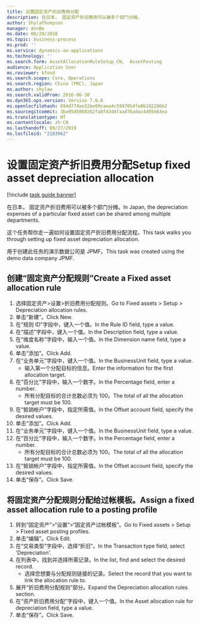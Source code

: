 ```yaml
---
title: 设置固定资产折旧费用分配
description: 在日本， 固定资产折旧费用可以被多个部门分摊。
author: ShylaThompson
manager: AnnBe
ms.date: 08/29/2018
ms.topic: business-process
ms.prod: ''
ms.service: dynamics-ax-applications
ms.technology: ''
ms.search.form: AssetAllocationRuleSetup_CN,  AssetPosting
audience: Application User
ms.reviewer: kfend
ms.search.scope: Core, Operations
ms.search.region: China (PRC), Japan
ms.author: shylaw
ms.search.validFrom: 2016-06-30
ms.dyn365.ops.version: Version 7.0.0
ms.openlocfilehash: 694d774ae32be09caea4c5997054fe86282286b2
ms.sourcegitcommit: 3ba95d50b8262fa0f43d4faad76adac4d05eb3ea
ms.translationtype: HT
ms.contentlocale: zh-CN
ms.lasthandoff: 09/27/2019
ms.locfileid: "2183962"
---
```

# <a name="setup-fixed-asset-depreciation-allocation"></a><span data-ttu-id="3d0a5-103">设置固定资产折旧费用分配</span><span class="sxs-lookup"><span data-stu-id="3d0a5-103">Setup fixed asset depreciation allocation</span></span>

[!include [task guide banner](../../includes/task-guide-banner.md)]

<span data-ttu-id="3d0a5-104">在日本， 固定资产折旧费用可以被多个部门分摊。</span><span class="sxs-lookup"><span data-stu-id="3d0a5-104">In Japan, the depreciation expenses of a particular fixed asset can be shared among multiple departments.</span></span> 



<span data-ttu-id="3d0a5-105">这个任务帮你走一遍如何设置固定资产折旧费用分配流程。</span><span class="sxs-lookup"><span data-stu-id="3d0a5-105">This task walks you through setting up fixed asset depreciation allocation.</span></span> 



<span data-ttu-id="3d0a5-106">用于创建此任务的演示数据公司是 JPMF。</span><span class="sxs-lookup"><span data-stu-id="3d0a5-106">This task was created using the demo data company JPMF.</span></span>


## <a name="create-a-fixed-asset-allocation-rule"></a><span data-ttu-id="3d0a5-107">创建“固定资产分配规则”</span><span class="sxs-lookup"><span data-stu-id="3d0a5-107">Create a Fixed asset allocation rule</span></span>
1. <span data-ttu-id="3d0a5-108">选择固定资产>设置>折旧费用分配规则。</span><span class="sxs-lookup"><span data-stu-id="3d0a5-108">Go to Fixed assets > Setup > Depreciation allocation rules.</span></span>
2. <span data-ttu-id="3d0a5-109">单击“新建”。</span><span class="sxs-lookup"><span data-stu-id="3d0a5-109">Click New.</span></span>
3. <span data-ttu-id="3d0a5-110">在“规则 ID”字段中，键入一个值。</span><span class="sxs-lookup"><span data-stu-id="3d0a5-110">In the Rule ID field, type a value.</span></span>
4. <span data-ttu-id="3d0a5-111">在“描述”字段中，键入一个值。</span><span class="sxs-lookup"><span data-stu-id="3d0a5-111">In the Description field, type a value.</span></span>
5. <span data-ttu-id="3d0a5-112">在“维度名称”字段中，输入一个值。</span><span class="sxs-lookup"><span data-stu-id="3d0a5-112">In the Dimension name field, type a value.</span></span>
6. <span data-ttu-id="3d0a5-113">单击“添加”。</span><span class="sxs-lookup"><span data-stu-id="3d0a5-113">Click Add.</span></span>
7. <span data-ttu-id="3d0a5-114">在“业务单元”字段中，键入一个值。</span><span class="sxs-lookup"><span data-stu-id="3d0a5-114">In the BusinessUnit field, type a value.</span></span>
    * <span data-ttu-id="3d0a5-115">输入第一个分配目标的信息。</span><span class="sxs-lookup"><span data-stu-id="3d0a5-115">Enter the information for the first allocation target.</span></span>  
8. <span data-ttu-id="3d0a5-116">在“百分比”字段中，输入一个数字。</span><span class="sxs-lookup"><span data-stu-id="3d0a5-116">In the Percentage field, enter a number.</span></span>
    * <span data-ttu-id="3d0a5-117">所有分配目标的合计总数必须为 100。</span><span class="sxs-lookup"><span data-stu-id="3d0a5-117">The total of all the allocation target must be 100.</span></span>  
9. <span data-ttu-id="3d0a5-118">在“抵销帐户”字段中，指定所需值。</span><span class="sxs-lookup"><span data-stu-id="3d0a5-118">In the Offset account field, specify the desired values.</span></span>
10. <span data-ttu-id="3d0a5-119">单击“添加”。</span><span class="sxs-lookup"><span data-stu-id="3d0a5-119">Click Add.</span></span>
11. <span data-ttu-id="3d0a5-120">在“业务单元”字段中，键入一个值。</span><span class="sxs-lookup"><span data-stu-id="3d0a5-120">In the BusinessUnit field, type a value.</span></span>
12. <span data-ttu-id="3d0a5-121">在“百分比”字段中，输入一个数字。</span><span class="sxs-lookup"><span data-stu-id="3d0a5-121">In the Percentage field, enter a number.</span></span>
    * <span data-ttu-id="3d0a5-122">所有分配目标的合计总数必须为 100。</span><span class="sxs-lookup"><span data-stu-id="3d0a5-122">The total of all the allocation target must be 100.</span></span>  
13. <span data-ttu-id="3d0a5-123">在“抵销帐户”字段中，指定所需值。</span><span class="sxs-lookup"><span data-stu-id="3d0a5-123">In the Offset account field, specify the desired values.</span></span>
14. <span data-ttu-id="3d0a5-124">单击“保存”。</span><span class="sxs-lookup"><span data-stu-id="3d0a5-124">Click Save.</span></span>

## <a name="assign-a-fixed-asset-allocation-rule-to-a-posting-profile"></a><span data-ttu-id="3d0a5-125">将固定资产分配规则分配给过帐模板。</span><span class="sxs-lookup"><span data-stu-id="3d0a5-125">Assign a fixed asset allocation rule to a posting profile</span></span>
1. <span data-ttu-id="3d0a5-126">转到“固定资产”>“设置”>“固定资产过帐模板”。</span><span class="sxs-lookup"><span data-stu-id="3d0a5-126">Go to Fixed assets > Setup > Fixed asset posting profiles.</span></span>
2. <span data-ttu-id="3d0a5-127">单击“编辑”。</span><span class="sxs-lookup"><span data-stu-id="3d0a5-127">Click Edit.</span></span>
3. <span data-ttu-id="3d0a5-128">在“交易类型”字段中，选择“折旧”。</span><span class="sxs-lookup"><span data-stu-id="3d0a5-128">In the Transaction type field, select 'Depreciation'.</span></span>
4. <span data-ttu-id="3d0a5-129">在列表中，找到并选择所需记录。</span><span class="sxs-lookup"><span data-stu-id="3d0a5-129">In the list, find and select the desired record.</span></span>
    * <span data-ttu-id="3d0a5-130">选择您想要与分配规则链接的记录。</span><span class="sxs-lookup"><span data-stu-id="3d0a5-130">Select the record that you want to link the allocation rule to.</span></span>  
5. <span data-ttu-id="3d0a5-131">展开“折旧费用分配规则”部分。</span><span class="sxs-lookup"><span data-stu-id="3d0a5-131">Expand the Depreciation allocation rules section.</span></span>
6. <span data-ttu-id="3d0a5-132">在“资产折旧费用分配”字段中，键入一个值。</span><span class="sxs-lookup"><span data-stu-id="3d0a5-132">In the Asset allocation rule for depreciation field, type a value.</span></span>
7. <span data-ttu-id="3d0a5-133">单击“保存”。</span><span class="sxs-lookup"><span data-stu-id="3d0a5-133">Click Save.</span></span>

